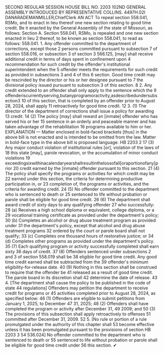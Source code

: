 SECOND REGULAR SESSION
HOUSE BILL NO. 2203
102ND GENERAL ASSEMBLY
INTRODUCED BY REPRESENTATIVE COLLINS.
4497H.02I DANARADEMANMILLER,ChiefClerk
AN ACT
To repeal section 558.041, RSMo, and to enact in lieu thereof one new section relating to
good time credit.
Be it enacted by the General Assembly of the state of Missouri, as follows:
Section A. Section 558.041, RSMo, is repealed and one new section enacted in lieu
2 thereof, to be known as section 558.041, to read as follows:
558.041. 1. Any offender committed to the department of corrections, except those
2 persons committed pursuant to subsection 7 of section 558.016, or subsection 3 of section
3 566.125, [may] shall receive additional credit in terms of days spent in confinement upon
4 recommendation for such credit by the offender's institutional superintendent when the
5 offender meets the requirements for such credit as provided in subsections 3 and 4 of this
6 section. Good time credit may be rescinded by the director or his or her designee pursuant to
7 the divisional policy issued pursuant to subsection 3 of this section.
8 2. Any credit extended to an offender shall only apply to the sentence which the
9 offenderiscurrentlyserving,butanyprogramoractivity,asdescribedundersubsection3
10 of this section, that is completed by an offender prior to August 28, 2024, shall apply
11 retroactively for good time credit.
12 3. (1) The director of the department of corrections shall issue a policy for awarding
13 credit.
14 (2) The policy [may] shall reward an [inmate] offender who has served his or her
15 sentence in an orderly and peaceable manner and has taken advantage of the rehabilitation
16 programs available to him or her.
EXPLANATION — Matter enclosed in bold-faced brackets [thus] in the above bill is not enacted and is
intended to be omitted from the law. Matter in bold-face type in the above bill is proposed language.
HB 2203 2
17 (3) Any major conduct violation of institutional rules [or], violation of the laws of
18 this state [may], parole revocation, or the accumulation of minor conduct violations
19 exceedingsixwithinacalendaryearshallresultinthelossofall[oraportionofany]prior
20 credit earned by the [inmate] offender pursuant to this section.
21 (4) The policy shall specify the programs or activities for which credit may be
22 earned under this section, the criteria for determining productive participation in, or
23 completion of, the programs or activities, and the criteria for awarding credit.
24 (5) No offender committed to the department who is sentenced to death or
25 sentenced to life without probation or parole shall be eligible for good time credit.
26 (6) The department shall award credit of sixty days to any qualifying offender
27 who successfully:
28 (a) Receives a high school diploma or equivalent, college diploma, or a
29 vocational training certificate as provided under the department's policy;
30 (b) Completes an alcohol or drug abuse treatment program as provided under
31 the department's policy, except that alcohol and drug abuse treatment programs
32 ordered by the court or parole board shall not qualify;
33 (c) Completes one thousand hours of restorative justice; or
34 (d) Completes other programs as provided under the department's policy.
35 (7) Each qualifying program or activity successfully completed shall earn sixty
36 days of credit.
37 (8) Offenders sentenced under subsections 2 and 3 of section 558.019 shall be
38 eligible for good time credit. Any good time credit earned shall be subtracted from the
39 offender's minimum eligibility-for-release date.
40 (9) Nothing in this section shall be construed to require that the offender be
41 released as a result of good time credit. The parole board in its discretion shall
42 determine the date of release.
43 4. [The department shall cause the policy to be published in the code of state
44 regulations] Offenders may petition the department to receive credit for programs or
45 activities completed prior to August 28, 2024, as specified below:
46 (1) Offenders are eligible to submit petitions from January 1, 2025, to December
47 31, 2025;
48 (2) Offenders shall have completed the program or activity after December 31,
49 2009; and
50 (3) The provisions of this subsection shall apply retroactively to offenses
51 committed after December 31, 2009.
52 5. [No rule or portion of a rule promulgated under the authority of this chapter shall
53 become effective unless it has been promulgated pursuant to the provisions of section
HB 2203 3
54 536.024] No offender committed to the department who is sentenced to death or
55 sentenced to life without probation or parole shall be eligible for good time credit under
56 this section.
✔